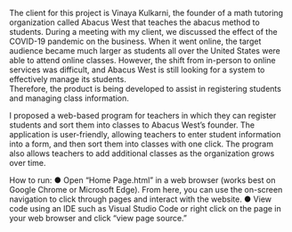 The client for this project is Vinaya Kulkarni, the founder of a math tutoring organization called Abacus West that teaches the abacus method to students. During a meeting with my client, we discussed the effect of the COVID-19 pandemic on the business. 
When it went online, the target audience became much larger as students all over the United States were able to attend online classes.
However, the shift from in-person to online services was difficult, and Abacus West is still looking for a system to effectively manage its students.  
Therefore, the product is being developed to assist in registering students and managing class information.

I proposed a web-based program for teachers in which they can register students and sort them into classes to Abacus West’s founder. 
The application is user-friendly, allowing teachers to enter student information into a form, and then sort them into classes with one click. 
The program also allows teachers to add additional classes as the organization grows over time.

How to run:
●	Open “Home Page.html” in a web browser (works best on Google Chrome or Microsoft Edge). From here, you can use the on-screen navigation to click through pages and interact with the website.
●	View code using an IDE such as Visual Studio Code or right click on the page in your web browser and click “view page source.”
